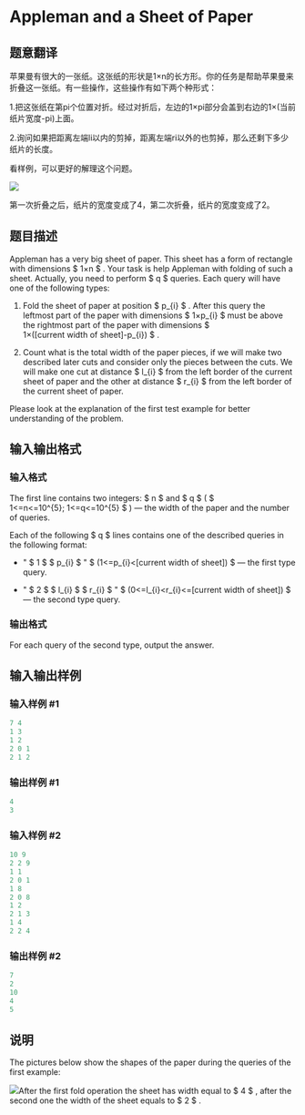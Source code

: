 # Appleman and a Sheet of Paper

## 题意翻译

苹果曼有很大的一张纸。这张纸的形状是1×n的长方形。你的任务是帮助苹果曼来折叠这一张纸。有一些操作，这些操作有如下两个种形式：

1.把这张纸在第pi个位置对折。经过对折后，左边的1×pi部分会盖到右边的1×(当前纸片宽度-pi)上面。

2.询问如果把距离左端li以内的剪掉，距离左端ri以外的也剪掉，那么还剩下多少纸片的长度。

看样例，可以更好的解理这个问题。

![](https://img.51nod.com/upload/000FBF13/08D2A8B5A43793C40000000000000006.png)

第一次折叠之后，纸片的宽度变成了4，第二次折叠，纸片的宽度变成了2。

## 题目描述

Appleman has a very big sheet of paper. This sheet has a form of rectangle with dimensions $ 1×n $ . Your task is help Appleman with folding of such a sheet. Actually, you need to perform $ q $ queries. Each query will have one of the following types:

1. Fold the sheet of paper at position $ p_{i} $ . After this query the leftmost part of the paper with dimensions $ 1×p_{i} $ must be above the rightmost part of the paper with dimensions $ 1×([current width of sheet]-p_{i}) $ .

2. Count what is the total width of the paper pieces, if we will make two described later cuts and consider only the pieces between the cuts. We will make one cut at distance $ l_{i} $ from the left border of the current sheet of paper and the other at distance $ r_{i} $ from the left border of the current sheet of paper.

Please look at the explanation of the first test example for better understanding of the problem.

## 输入输出格式

### 输入格式

The first line contains two integers: $ n $ and $ q $ ( $ 1<=n<=10^{5}; 1<=q<=10^{5} $ ) — the width of the paper and the number of queries.

Each of the following $ q $ lines contains one of the described queries in the following format:

- " $ 1 $ $ p_{i} $ " $ (1<=p_{i}&lt;[current width of sheet]) $ — the first type query.

- " $ 2 $ $ l_{i} $ $ r_{i} $ " $ (0<=l_{i}&lt;r_{i}<=[current width of sheet]) $ — the second type query.

### 输出格式

For each query of the second type, output the answer.

## 输入输出样例

### 输入样例 #1

```cpp
7 4
1 3
1 2
2 0 1
2 1 2

```
### 输出样例 #1

```cpp
4
3

```
### 输入样例 #2

```cpp
10 9
2 2 9
1 1
2 0 1
1 8
2 0 8
1 2
2 1 3
1 4
2 2 4

```
### 输出样例 #2

```cpp
7
2
10
4
5

```
## 说明

The pictures below show the shapes of the paper during the queries of the first example:

![](https://cdn.luogu.com.cn/upload/vjudge_pic/CF461C/0d6f18a0c20d16406159d704035cbac205902978.png)After the first fold operation the sheet has width equal to $ 4 $ , after the second one the width of the sheet equals to $ 2 $ .


